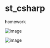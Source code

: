 # st_csharp
homework
 
![image](https://github.com/hcjohn463/st_csharp/blob/main/display/p1.png)  

![image](https://github.com/hcjohn463/st_csharp/blob/main/display/p2.png)  
